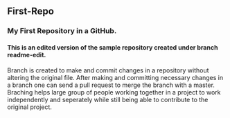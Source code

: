 ## First-Repo
### My First Repository in a GitHub.
#### This is an edited version of the sample repository created under branch readme-edit. 
Branch is created to make and commit changes in a repository without altering the original file. After making and committing necessary changes in a branch one can send a pull request to merge the branch with a master. Braching helps large group of people working together in a project to work independently and seperately while still being able to contribute to the original project.
